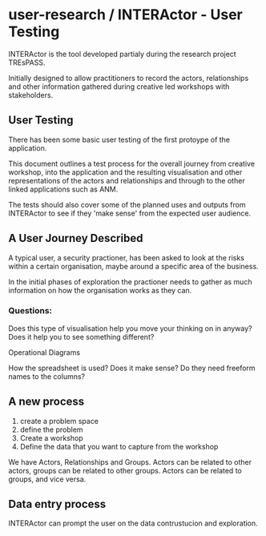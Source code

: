 # user-research / INTERActor - User Testing

INTERActor is the tool developed partialy during the research project TREsPASS.

Initially designed to allow practitioners to record the actors, relationships and other information gathered during creative led workshops with stakeholders.

## User Testing

There has been some basic user testing of the first protoype of the application. 

This document outlines a test process for the overall journey from creative workshop, into the application and the resulting visualisation and other representations of the actors and relationships and through to the other linked applications such as ANM.

The tests should also cover some of the planned uses and outputs from INTERActor to see if they 'make sense' from the expected user audience.

## A User Journey Described

A typical user, a security practioner, has been asked to look at the risks within a certain organisation, maybe around a specific area of the business. 

In the initial phases of exploration the practioner needs to gather as much information on how the organisation works as they can. 

### Questions:

Does this type of visualisation help you move your thinking on in anyway?
Does it help you to see something different?

Operational Diagrams

How the spreadsheet is used?
Does it make sense?
Do they need freeform names to the columns?

## A new process
1. create a problem space
2. define the problem
3. Create a workshop
4. Define the data that you want to capture from the workshop

We have Actors, Relationships and Groups. Actors can be related to other actors, groups can be related to other groups. Actors can be related to groups, and vice versa.

## Data entry process
INTERActor can prompt the user on the data contrustucion and exploration.


